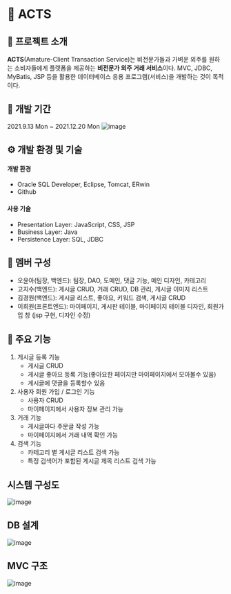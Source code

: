# 🌱 ACTS


## 📂 프로젝트 소개

**ACTS**(Amature-Client Transaction Service)는 비전문가들과 가벼운 외주를 원하는 소비자들에게 플랫폼을 제공하는 **비전문가 외주 거래 서비스**이다. MVC, JDBC, MyBatis, JSP 등을 활용한 데이터베이스 응용 프로그램(서비스)을 개발하는 것이 목적이다.

## 📆 개발 기간
2021.9.13 Mon ~ 2021.12.20 Mon
![image](https://user-images.githubusercontent.com/70093771/213363377-c08e52fd-00cf-4ae9-8fa4-54061a887de8.png)


## ⚙️ 개발 환경 및 기술
#### 개발 환경
- Oracle SQL Developer, Eclipse, Tomcat, ERwin
- Github


#### 사용 기술
- Presentation Layer: JavaScript, CSS, JSP
- Business Layer: Java
- Persistence Layer: SQL, JDBC

## 👥 멤버 구성
- 오윤아(팀장, 백엔드): 팀장, DAO, 도메인, 댓글 기능, 메인 디자인, 카테고리
- 고지수(백엔드): 게시글 CRUD, 거래 CRUD, DB 관리, 게시글 이미지 리스트
- 김경원(백엔드): 게시글 리스트, 좋아요, 키워드 검색, 게시글 CRUD
- 이희원(프론트엔드): 마이페이지, 게시판 테이블, 마이페이지 테이블 디자인, 회원가입 창 (jsp 구현, 디자인 수정)


## 📌 주요 기능
1. 게시글 등록 기능
	- 게시글 CRUD
	- 게시글 좋아요 등록 기능(좋아요한 페이지만 마이페이지에서 모아볼수 있음)
	- 게시글에 댓글을 등록할수 있음
2. 사용자 회원 가입 / 로그인 기능
	- 사용자 CRUD 
	- 마이페이지에서 사용자 정보 관리 가능 
3. 거래 기능 
	- 게시글마다 주문글 작성 가능 
	- 마이페이지에서 거래 내역 확인 가능 
4. 검색 기능 
	- 카테고리 별 게시글 리스트 검색 가능 
	- 특정 검색어가 포함된 게시글 제목 리스트 검색 가능

## 시스템 구성도
![image](https://user-images.githubusercontent.com/70093771/213364332-02eac422-37e4-45b7-a721-b0a36d498fcd.png)

## DB 설계
![image](https://github.com/j1sooko/somature/assets/70093771/f7599243-f218-4d54-a03c-9ea5d8e70d51)


## MVC 구조
![image](https://user-images.githubusercontent.com/70093771/213364912-b43d57f4-8905-4fcb-84e1-4b96d80ec66d.png)

<!--
## 구현 결과
- 로그인/로그아웃

![image](https://user-images.githubusercontent.com/70093771/213365254-695b6fab-5433-4ba5-80cc-8a52f3ca42b3.png)
---

- 회원가입, 마이페이지


![image](https://user-images.githubusercontent.com/70093771/213365403-a9e2d725-6617-40b5-9ab0-2d12e3155ece.png)
![image](https://user-images.githubusercontent.com/70093771/213365426-cea61695-2c03-4888-be39-dad72792aea8.png)
---

- 게시글 CRUD

![image](https://user-images.githubusercontent.com/70093771/213365548-89ce453e-8cf7-40d4-816c-be92445df5cc.png)
![image](https://user-images.githubusercontent.com/70093771/213365573-fbc21b1a-1a09-4045-b8df-0032580befed.png)
![image](https://user-images.githubusercontent.com/70093771/213365592-d867a99c-fcca-4869-be57-e4396ab2d76b.png)


---

- 검색
![image](https://user-images.githubusercontent.com/70093771/213365704-090480d1-2971-4c53-b9b3-57c2943c76c5.png)

-->

<!-- 
# somature
Database Programming Team 

2021.11.15~

< 해결법 Error: The import org.apache.commons cannot be resolved >
  - https://k-gline.tistory.com/3 참고

< 해결법 Error: java.lang.NullPointerException: null
	at controller.DispatcherServlet.service(DispatcherServlet.java:38)>
  <c:url ~> 사용했을 경우 상단에 <%@ taglib prefix="c" uri="http://java.sun.com/jsp/jstl/core"%> 작성했는지 확인
  
  [JSTL] session에 접근하는 다양한 방법
  https://mytory.net/archives/323

jsp에서 parameter가 안 넘어갈 때 볼 것
https://m.blog.naver.com/PostView.naver?isHttpsRedirect=true&blogId=kimsu0813&logNo=140201820687
 -->

